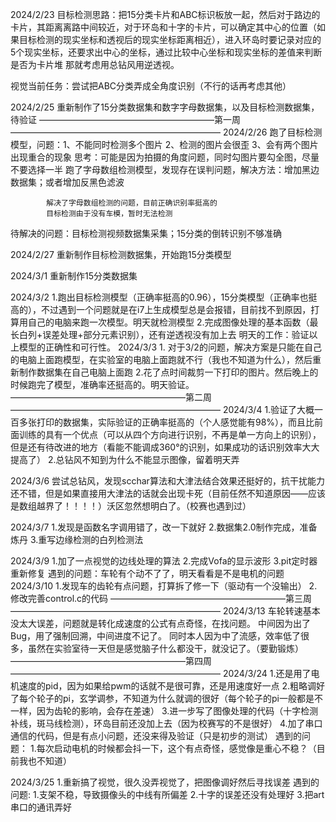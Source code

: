 

2024/2/23   目标检测思路：把15分类卡片和ABC标识板放一起，然后对于路边的卡片，其距离离路中间较近，对于环岛和十字的卡片，可以确定其中心的位置（如果目标检测的现实坐标和透视后的现实坐标距离相近），进入环岛时要记录对应的5个现实坐标，还要求出中心的坐标，通过比较中心坐标和现实坐标的差值来判断是否为卡片堆
那就考虑用总钻风用逆透视。

视觉当前任务：尝试把ABC分类弄成全角度识别（不行的话再考虑其他）

2024/2/25   重新制作了15分类数据集和数字字母数据集，以及目标检测数据集，待验证
————————————————————第一周————————————————————————
2024/2/26   跑了目标检测模型，问题：1、不能同时检测多个图片 2、检测的图片会很歪     3、会有两个图片出现重合的现象
                            思考：可能是因为拍摄的角度问题，同时勾图片要勾全图，尽量不要选择一半
            跑了字母数组检测模型，发现存在误判问题，解决方法：增加黑边数据集；或者增加反黑色滤波

            解决了字母数组检测的问题，目前正确识别率挺高的
            目标检测由于没有车模，暂时无法检测
待解决的问题：目标检测视频数据集采集；15分类的倒转识别不够准确

2024/2/27   重新制作目标检测数据集，开始跑15分类模型

2024/3/1    重新制作15分类数据集

2024/3/2    1.跑出目标检测模型（正确率挺高的0.96），15分类模型（正确率也挺高的），不过遇到一个问题就是在i7上生成模型总是会报错，目前找不到原因，打算用自己的电脑来跑一次模型。明天就检测模型
            2.完成图像处理的基本函数（最长白列+误差处理+部分元素识别），还有逆透视没有加上去
            明天的工作：验证以上模型的正确性和可行性。
2024/3/3    1. 对于3/2的问题，解决方案是只能在自己的电脑上面跑模型，在实验室的电脑上面跑就不行（我也不知道为什么），然后重新制作数据集在自己电脑上面跑
            2.花了点时间裁剪一下打印的图片。然后晚上的时候跑完了模型，准确率还挺高的。明天验证。
————————————————————第二周————————————————————————
2024/3/4    1.验证了大概一百多张打印的数据集，实际验证的正确率挺高的（个人感觉能有98%），而且比前面训练的具有一个优点（可以从四个方向进行识别，不再是单一方向上的识别），但是还有待改进的地方（看能不能调成360°的识别，如果成功的话识别效率大大提高了）
            2.总钻风不知到为什么不能显示图像，留着明天弄

2024/3/6    尝试总钻风，发现scchar算法和大津法结合效果还挺好的，抗干扰能力还不错，但是如果直接用大津法的话就会出现卡死（目前任然不知道原因——应该是数组越界了！！！！）沃区忽然想明白了。（校赛也遇到过）

2024/3/7    1.发现是函数名字调用错了，改一下就好    2.数据集2.0制作完成，准备炼丹
            3.重写边缘检测的白列检测法

2024/3/9    1.加了一点视觉的边线处理的算法  2.完成Vofa的显示波形    3.pit定时器重新修复
            遇到的问题：车轮有个动不了了，明天看看是不是电机的问题    
2024/3/10   1.发现车的齿轮有点问题，打算拆了修一下（驱动有一个没输出）  2.修改完善control.c的代码
————————————————————第三周————————————————————————
2024/3/13   车轮转速基本没太大误差，问题就是转化成速度的公式有点奇怪，在找问题。
中间因为出了Bug，用了强制回溯，中间进度不记了。
同时本人因为中了流感，效率低了很多，虽然在实验室待一天但是感觉脑子什么都没干，就没记了。（要勤锻炼）
————————————————————第四周————————————————————————
2024/3/24   1.还是用了电机速度的pid，因为如果给pwm的话就不是很可靠，还是用速度好一点
            2.粗略调好了每个轮子的pi，玄学调参，不知道为什么就调的很好（每个轮子的pi一般都是不一样，因为齿轮的影响，会存在差速）
            3.进一步写了图像处理的代码（十字检测补线，斑马线检测），环岛目前还没加上去（因为校赛写的不是很好）
            4.加了串口通信的代码，但是有点小问题，还没来得及验证（只是初步的测试）
遇到的问题： 1.每次启动电机的时候都会抖一下，这个有点奇怪，感觉像是重心不稳？（目前我也不知道）

2024/3/25   1.重新搞了视觉，很久没弄视觉了，把图像调好然后寻找误差
遇到的问题:  1.支架不稳，导致摄像头的中线有所偏差
            2.十字的误差还没有处理好
            3.把art串口的通讯弄好